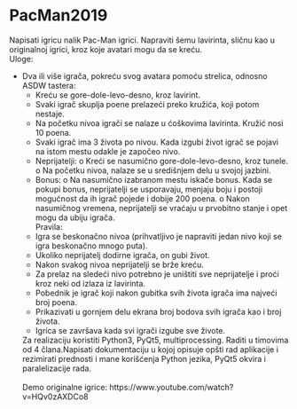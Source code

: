 # PacMan2019
Napisati igricu nalik Pac-Man igrici. Napraviti šemu lavirinta, sličnu kao u originalnoj igrici,
kroz koje avatari mogu da se kreću.<br />
Uloge:<br />
<ul>
  <li>Dva ili više igrača, pokreću svog avatara pomoću strelica, odnosno ASDW tastera:
    <ul>
      <li>Kreću se gore-dole-levo-desno, kroz lavirint.</li>
      <li>Svaki igrač skuplja poene prelazeći preko kružića, koji potom nestaje.</li>
<li>Na početku nivoa igrači se nalaze u ćoškovima lavirinta. Kružić nosi 10
  poena.</li>
<li>Svaki igrač ima 3 života po nivou. Kada izgubi život igrač se pojavi na
    istom mestu odakle je započeo nivo.</li></li>
<li>Neprijatelji:
o Kreći se nasumično gore-dole-levo-desno, kroz tunele.
  o Na početku nivoa, nalaze se u središnjem delu u svojoj jazbini.</li>
<li>Bonus:
o Na nasumično izabranom mestu iskače bonus. Kada se pokupi bonus,
neprijatelji se usporavaju, menjaju boju i postoji mogućnost da ih igrač
pojede i dobije 200 poena.
o Nakon nasumičnog vremena, neprijatelji se vraćaju u prvobitno stanje i
  opet mogu da ubiju igrača.</li>
Pravila:
<li>Igra se beskonačno nivoa (prihvatljivo je napraviti jedan nivo koji se igra
  beskonačno mnogo puta).</li>
  <li>Ukoliko neprijatelj dodirne igrača, on gubi život.</li>
  <li>Nakon svakog nivoa neprijatelji se brže kreću.</li>
<li>Za prelaz na sledeći nivo potrebno je uništiti sve neprijatelje i proći kroz neki od
  izlaza iz lavirinta.</li>
  <li>Pobednik je igrač koji nakon gubitka svih života igrača ima najveći broj poena.</li>
  <li>Prikazivati u gornjem delu ekrana broj bodova svih igrača kao i broj života.</li>
  <li>Igrica se završava kada svi igrači izgube sve živote.</li>
  </ul>
Za realizaciju koristiti Python3, PyQt5, multiprocessing. Raditi u timovima od 4
člana.Napisati dokumentaciju u kojoj opisuje opšti rad aplikacije i rezimirati prednosti i
mane korišćenja Python jezika, PyQt5 okvira i paralelizacije rada.<br /> <br />
Demo originalne igrice: https://www.youtube.com/watch?v=HQv0zAXDCo8
